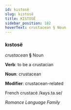 ```yaml
---
id: kıstosë
slug: kıstosë
title: KISTOSË
sidebar_position: 182
hoverText: crustacean § Noun
---
```


### kıstosë

*crustacean* **§** Noun

**Verb**: to be a crustacian

**Noun**: crustacean

**Modifier**: crustacean-related

French crustacé /kʁys.ta.se/

*Romance Language Family*